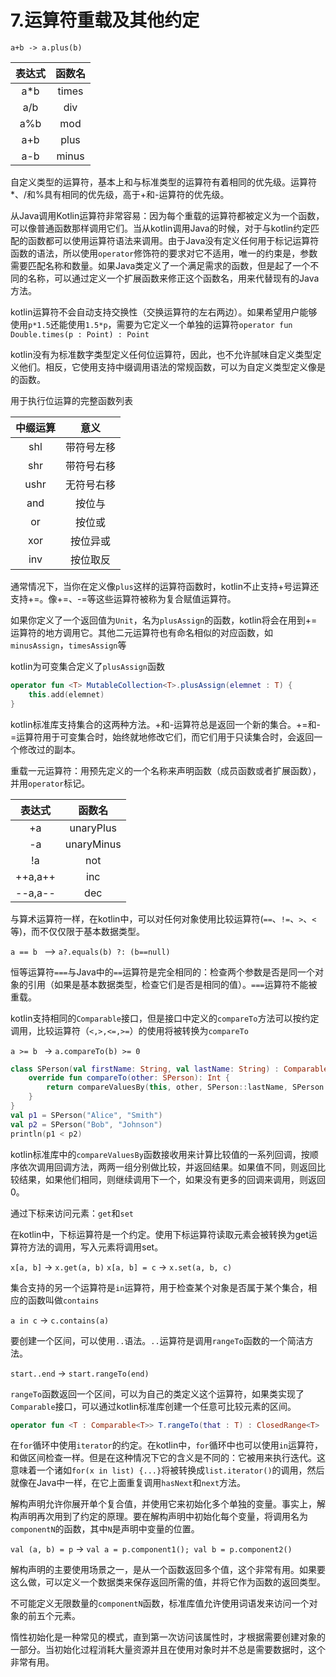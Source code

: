 # 7.运算符重载及其他约定

``a+b -> a.plus(b)``

|表达式 | 函数名 |
| :---: | :---: |
| a*b | times |
| a/b | div |
| a%b | mod |
| a+b | plus |
| a-b | minus |

自定义类型的运算符，基本上和与标准类型的运算符有着相同的优先级。运算符*、/和%具有相同的优先级，高于+和-运算符的优先级。

从Java调用Kotlin运算符非常容易：因为每个重载的运算符都被定义为一个函数，可以像普通函数那样调用它们。当从kotlin调用Java的时候，对于与kotlin约定匹配的函数都可以使用运算符语法来调用。由于Java没有定义任何用于标记运算符函数的语法，所以使用``operator``修饰符的要求对它不适用，唯一的约束是，参数需要匹配名称和数量。如果Java类定义了一个满足需求的函数，但是起了一个不同的名称，可以通过定义一个扩展函数来修正这个函数名，用来代替现有的Java方法。

kotlin运算符不会自动支持交换性（交换运算符的左右两边）。如果希望用户能够使用``p*1.5``还能使用``1.5*p``，需要为它定义一个单独的运算符``operator fun Double.times(p : Point) : Point``

kotlin没有为标准数字类型定义任何位运算符，因此，也不允许腻味自定义类型定义他们。相反，它使用支持中缀调用语法的常规函数，可以为自定义类型定义像是的函数。

用于执行位运算的完整函数列表

| 中缀运算 | 意义 |
| :---: | :---: |
| shl | 带符号左移 |
| shr | 带符号右移 |
| ushr | 无符号右移 |
| and | 按位与 |
| or | 按位或 |
| xor | 按位异或 |
| inv | 按位取反 |

通常情况下，当你在定义像``plus``这样的运算符函数时，kotlin不止支持+号运算还支持+=。像+=、-=等这些运算符被称为复合赋值运算符。

如果你定义了一个返回值为``Unit``，名为``plusAssign``的函数，kotlin将会在用到+=运算符的地方调用它。其他二元运算符也有命名相似的对应函数，如``minusAssign``，``timesAssign``等

kotlin为可变集合定义了``plusAssign``函数

```kotlin 
operator fun <T> MutableCollection<T>.plusAssign(elemnet : T) {
    this.add(elemnet)
}
```

kotlin标准库支持集合的这两种方法。+和-运算符总是返回一个新的集合。+=和-=运算符用于可变集合时，始终就地修改它们，而它们用于只读集合时，会返回一个修改过的副本。

重载一元运算符：用预先定义的一个名称来声明函数（成员函数或者扩展函数），并用``operator``标记。

| 表达式 | 函数名 |
| :---: | :---: |
| +a | unaryPlus |
| -a | unaryMinus |
| !a | not |
| ++a,a++ | inc |
| --a,a-- | dec |

与算术运算符一样，在kotlin中，可以对任何对象使用比较运算符(``==``、``!=``、``>``、``<``等)，而不仅仅限于基本数据类型。

``a == b `` --> ``a?.equals(b) ?: (b==null)``

恒等运算符``===``与Java中的``==``运算符是完全相同的：检查两个参数是否是同一个对象的引用（如果是基本数据类型，检查它们是否是相同的值）。``===``运算符不能被重载。

kotlin支持相同的``Comparable``接口，但是接口中定义的``compareTo``方法可以按约定调用，比较运算符（``<,>,<=,>=``）的使用将被转换为``compareTo``

``a >= b `` -> ``a.compareTo(b) >= 0``

```kotlin
class SPerson(val firstName: String, val lastName: String) : Comparable<SPerson> {
    override fun compareTo(other: SPerson): Int {
        return compareValuesBy(this, other, SPerson::lastName, SPerson::firstName)
    }
}
val p1 = SPerson("Alice", "Smith")
val p2 = SPerson("Bob", "Johnson")
println(p1 < p2)
```

kotlin标准库中的``compareValuesBy``函数接收用来计算比较值的一系列回调，按顺序依次调用回调方法，两两一组分别做比较，并返回结果。如果值不同，则返回比较结果，如果他们相同，则继续调用下一个，如果没有更多的回调来调用，则返回0。

通过下标来访问元素：``get``和``set``

在kotlin中，下标运算符是一个约定。使用下标运算符读取元素会被转换为get运算符方法的调用，写入元素将调用set。

``x[a, b]`` -> ``x.get(a, b)``
``x[a, b] = c`` -> ``x.set(a, b, c)``

集合支持的另一个运算符是``in``运算符，用于检查某个对象是否属于某个集合，相应的函数叫做``contains``

``a in c`` -> ``c.contains(a)``

要创建一个区间，可以使用``..``语法。``..``运算符是调用``rangeTo``函数的一个简洁方法。

``start..end`` -> ``start.rangeTo(end)``

``rangeTo``函数返回一个区间，可以为自己的类定义这个运算符，如果类实现了``Comparable``接口，可以通过kotlin标准库创建一个任意可比较元素的区间。

```kotlin
operator fun <T : Comparable<T>> T.rangeTo(that : T) : ClosedRange<T>
```

在``for``循环中使用``iterator``的约定。在kotlin中，``for``循环中也可以使用``in``运算符，和做区间检查一样。但是在这种情况下它的含义是不同的：它被用来执行迭代。这意味着一个诸如``for(x in list) {...}``将被转换成``list.iterator()``的调用，然后就像在Java中一样，在它上面重复调用``hasNext``和``next``方法。

解构声明允许你展开单个复合值，并使用它来初始化多个单独的变量。事实上，解构声明再次用到了约定的原理。要在解构声明中初始化每个变量，将调用名为``componentN``的函数，其中``N``是声明中变量的位置。

``val (a, b) = p`` -> ``val a = p.component1(); val b = p.component2()``

解构声明的主要使用场景之一，是从一个函数返回多个值，这个非常有用。如果要这么做，可以定义一个数据类来保存返回所需的值，并将它作为函数的返回类型。

不可能定义无限数量的``componentN``函数，标准库值允许使用词语发来访问一个对象的前五个元素。

惰性初始化是一种常见的模式，直到第一次访问该属性时，才根据需要创建对象的一部分。当初始化过程消耗大量资源并且在使用对象时并不总是需要数据时，这个非常有用。





